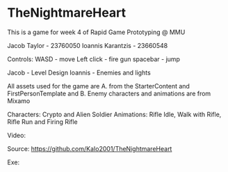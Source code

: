 # TheNightmareHeart
 This is a game for week 4 of Rapid Game Prototyping @ MMU

Jacob Taylor - 23760050
Ioannis Karantzis - 23660548

Controls: 
WASD - move
Left click -  fire gun
spacebar - jump

Jacob - Level Design
Ioannis - Enemies and lights

All assets used for the game are 
A. from the StarterContent and FirstPersonTemplate and 
B. Enemy characters and animations are from Mixamo

Characters: Crypto and Alien Soldier
Animations: Rifle Idle, Walk with Rifle, Rifle Run and Firing Rifle

Video: 

Source: https://github.com/KaIo2001/TheNightmareHeart

Exe: 
